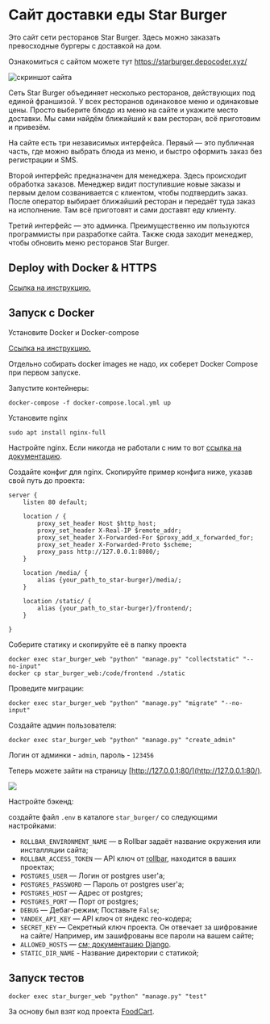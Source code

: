 # Сайт доставки еды Star Burger

Это сайт сети ресторанов Star Burger. Здесь можно заказать превосходные бургеры с доставкой на дом.

Ознакомиться с сайтом можете тут https://starburger.depocoder.xyz/

![скриншот сайта](https://i.imgur.com/wBAHlDb.png)


Сеть Star Burger объединяет несколько ресторанов, действующих под единой франшизой. У всех ресторанов одинаковое меню и одинаковые цены. Просто выберите блюдо из меню на сайте и укажите место доставки. Мы сами найдём ближайший к вам ресторан, всё приготовим и привезём.

На сайте есть три независимых интерфейса. Первый — это публичная часть, где можно выбрать блюда из меню, и быстро оформить заказ без регистрации и SMS.

Второй интерфейс предназначен для менеджера. Здесь происходит обработка заказов. Менеджер видит поступившие новые заказы и первым делом созванивается с клиентом, чтобы подтвердить заказ. После оператор выбирает ближайший ресторан и передаёт туда заказ на исполнение. Там всё приготовят и сами доставят еду клиенту.

Третий интерфейс — это админка. Преимущественно им пользуются программисты при разработке сайта. Также сюда заходит менеджер, чтобы обновить меню ресторанов Star Burger.

## Deploy with Docker & HTTPS

[Ссылка на инструкцию.](https://github.com/depocoder/star-burger/blob/main/DOCKER_DEPLOY_README.md)

## Запуск с Docker

Установите Docker и Docker-compose

[Ссылка на инструкцию.](https://www.howtogeek.com/devops/how-to-install-docker-and-docker-compose-on-linux/)

Отдельно собирать docker images не надо, их соберет Docker Compose при первом запуске.

Запустите контейнеры:

```shell
docker-compose -f docker-compose.local.yml up
```

Установите nginx
```shell
sudo apt install nginx-full
```

Настройте nginx. Если никогда не работали с ним то вот [ссылка на документацию](https://nginx.org/en/docs/).

Создайте конфиг для nginx. Скопируйте пример конфига ниже, указав свой путь до проекта:
```
server {
    listen 80 default;

    location / {
        proxy_set_header Host $http_host;
        proxy_set_header X-Real-IP $remote_addr;
        proxy_set_header X-Forwarded-For $proxy_add_x_forwarded_for;
        proxy_set_header X-Forwarded-Proto $scheme;
        proxy_pass http://127.0.0.1:8080/;
    }

    location /media/ {
        alias {your_path_to_star-burger}/media/;
    }

    location /static/ {
        alias {your_path_to_star-burger}/frontend/;
    }

}
```

Соберите статику и скопируйте её в папку проекта
```shell
docker exec star_burger_web "python" "manage.py" "collectstatic" "--no-input"
docker cp star_burger_web:/code/frontend ./static
```

Проведите миграции:
```shell
docker exec star_burger_web "python" "manage.py" "migrate" "--no-input"
```

Cоздайте админ пользователя:
```shell
docker exec star_burger_web "python" "manage.py" "create_admin"
```

Логин от админки - `admin`, пароль - `123456`

Теперь можете зайти на страницу  [http://127.0.0.1:80/](http://127.0.0.1:80/).

![](https://i.imgur.com/AOP6G4c.png)

Настройте бэкенд:

создайте файл `.env` в каталоге `star_burger/` со следующими настройками:

- `ROLLBAR_ENVIRONMENT_NAME` — в Rollbar задаёт название окружения или инсталляции сайта;
- `ROLLBAR_ACCESS_TOKEN` — API ключ от [rollbar](https://rollbar.com/), находится в ваших проектах;
- `POSTGRES_USER` — Логин от postgres user'а;
- `POSTGRES_PASSWORD` — Пароль от postgres user'а;
- `POSTGRES_HOST` — Адрес от postgres;
- `POSTGRES_PORT` — Порт от postgres;
- `DEBUG` — Дебаг-режим; Поставьте `False`;
- `YANDEX_API_KEY` — API ключ от яндекс гео-кодера;
- `SECRET_KEY` — Секретный ключ проекта. Он отвечает за шифрование на сайте/ Например, им зашифрованы все пароли на вашем сайте;
- `ALLOWED_HOSTS` — [см; документацию Django](https://docs.djangoproject.com/en/3.1/ref/settings/#allowed-hosts).
- `STATIC_DIR_NAME` - Название директории с статикой;

## Запуск тестов
```shell
docker exec star_burger_web "python" "manage.py" "test"
```

За основу был взят код проекта [FoodCart](https://github.com/Saibharath79/FoodCart).

